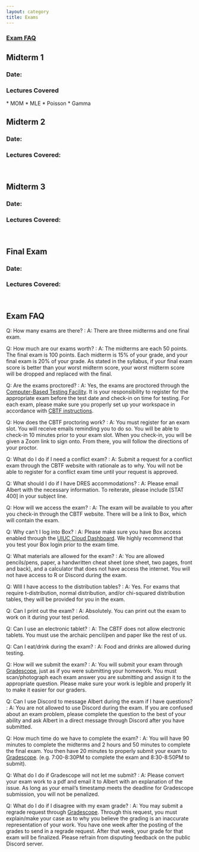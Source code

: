```yaml
---
layout: category
title: Exams
---
```


<h3><a href="#Exam-FAQ">Exam FAQ</a></h3>

<h2>Midterm 1</h2>
<h3>Date: </h3>
<h3>Lectures Covered</h3>
* MOM
* MLE
* Poisson
* Gamma

<br>
<h2>Midterm 2</h2>
<h3>Date: </h3>
<h3>Lectures Covered: </h3>

<br>
<h2>Midterm 3</h2>
<h3>Date: </h3>
<h3>Lectures Covered: </h3>

<br>
<h2>Final Exam</h2>
<h3>Date: </h3>
<h3>Lectures Covered: </h3>

<br>
<h2 id = "Exam-FAQ"> Exam FAQ </h2>

Q: How many exams are there?
: A: There are three midterms and one final exam.

Q: How much are our exams worth?
: A: The midterms are each 50 points. The final exam is 100 points. Each midterm is 15% of your grade, and your final exam is 20% of your grade. As stated in the syllabus, if your final exam score is better than your worst midterm score, your worst midterm score will be dropped and replaced with the final.

Q: Are the exams proctored?
: A: Yes, the exams are proctored through the [Computer-Based Testing Facility](https://cbtf.engr.illinois.edu/). It is your responsibility to register for the appropriate exam before the test date and check-in on time for testing. For each exam, please make sure you properly set up your workspace in accordance with [CBTF instructions](https://cbtf.engr.illinois.edu/cbtf-online/students/phone.html).

Q: How does the CBTF proctoring work?
: A: You must register for an exam slot. You will receive emails reminding you to do so. You will be able to check-in 10 minutes prior to your exam slot. When you check-in, you will be given a Zoom link to sign onto. From there, you will follow the directions of your proctor.

Q: What do I do if I need a conflict exam?
: A: Submit a request for a conflict exam through the CBTF website with rationale as to why. You will not be able to register for a conflict exam time until your request is approved.

Q: What should I do if I have DRES accommodations?
: A: Please email Albert with the necessary information. To reiterate, please include [STAT 400] in your subject line.

Q: How will we access the exam?
: A: The exam will be available to you after you check-in through the CBTF website. There will be a link to Box, which will contain the exam.

Q: Why can’t I log into Box?
: A: Please make sure you have Box access enabled through the [UIUC Cloud Dashboard](https://cloud-dashboard.illinois.edu/). We highly recommend that you test your Box login prior to the exam time.

Q: What materials are allowed for the exam?
: A: You are allowed pencils/pens, paper, a handwritten cheat sheet (one sheet, two pages, front and back), and a calculator that does not have access the internet. You will not have access to R or Discord during the exam.

Q: WIll I have access to the distribution tables?
: A: Yes. For exams that require t-distribution, normal distribution, and/or chi-squared distribution tables, they will be provided for you in the exam.

Q: Can I print out the exam?
: A: Absolutely. You can print out the exam to work on it during your test period.

Q: Can I use an electronic tablet?
: A: The CBTF does not allow electronic tablets. You must use the archaic pencil/pen and paper like the rest of us.

Q: Can I eat/drink during the exam?
: A: Food and drinks are allowed during testing.

Q: How will we submit the exam?
: A: You will submit your exam through [Gradescope](https://www.gradescope.com/), just as if you were submitting your homework. You must scan/photograph each exam answer you are submitting and assign it to the appropriate question. Please make sure your work is legible and properly lit to make it easier for our graders.

Q: Can I use Discord to message Albert during the exam if I have questions?
: A: You are not allowed to use Discord during the exam. If you are confused about an exam problem, please complete the question to the best of your ability and ask Albert in a direct message through Discord after you have submitted.

Q: How much time do we have to complete the exam?
: A: You will have 90 minutes to complete the midterms and 2 hours and 50 minutes to complete the final exam. You then have 20 minutes to properly submit your exam to [Gradescope](https://www.gradescope.com/). (e.g. 7:00-8:30PM to complete the exam and 8:30-8:50PM to submit).

Q: What do I do if Gradescope will not let me submit?
: A: Please convert your exam work to a pdf and email it to Albert with an explanation of the issue. As long as your email’s timestamp meets the deadline for Gradescope submission, you will not be penalized.

Q: What do I do if I disagree with my exam grade?
: A: You may submit a regrade request through [Gradescope](https://www.gradescope.com/). Through this request, you must explain/make your case as to why you believe the grading is an inaccurate representation of your work. You have one week after the posting of the grades to send in a regrade request. After that week, your grade for that exam will be finalized. Please refrain from disputing feedback on the public Discord server.
